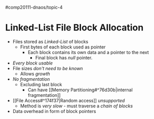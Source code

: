 #comp20111-dnaos/topic-4 
# Linked-List File Block Allocation

- Files stored as *Linked-List* of blocks
	- First bytes of each block used as pointer
		- Each block contains its own data and a pointer to the next
			- Final block has *null* pointer.
- *Every block usable*
- File sizes *don't need to be known*
	- Allows *growth*
- *No fragmentation*
	- Excluding last block
		- Can have [[Memory Partitioning#^76d30b|internal fragmentation]]
- [[File Access#^174f37|Random access]] *unsupported*
	- Method is *very slow* - must traverse a *chain of blocks*
- Data overhead in form of block pointers